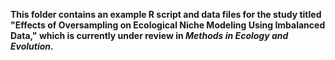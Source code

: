 **This folder contains an example R script and data files for the study titled "Effects of Oversampling on Ecological Niche Modeling Using Imbalanced Data," which is currently under review in _Methods in Ecology and Evolution_.**
